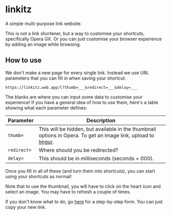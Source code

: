 # linkitz

A simple multi-purpose link website.

This is not a link shortener, but a way to customise your shortcuts, specifically Opera GX. Or you can just customise your browser experience by adding an image while browsing.

## How to use

We don't make a new page for every single link. Instead we use URL parameters that you can fill in when saving your shortcut.

```https
https://linkitz.web.app/l?thumb=___&redirect=___&delay=___
```

The blanks are where you can input some data to customise your experience! If you have a general idea of how to use them, here's a table showing what each parameter defines:

| Parameter   | Description                                                                                                                       |
| ----------- | --------------------------------------------------------------------------------------------------------------------------------- |
| `thumb=`    | This will be hidden, but available in the thumbnail options in Opera. To get an image link, upload to [Imgur](https://imgur.com). |
| `redirect=` | Where should you be redirected?                                                                                                   |
| `delay=`    | This should be in milliseconds (seconds + 000).                                                                                   |

Once you fill in all of these (and turn them into shortcuts), you can start using your shortcuts as normal!

Note that to use the thumbnail, you will have to click on the heart icon and select an image. You may have to refresh a couple of times.

If you don't know what to do, go [here](https://ipt0t15yybc.typeform.com/to/Yz0az0d8) for a step-by-step form. You can just copy your new link.

<!-- ## How it works

It may be a bit confusing, with all these cool terms and such. Here's a longer explanation on each component.

### Changing the thumbnail

Opera usually gives you some options to use as a thumbnail on your Speed Dial. Usually, you won't get the thumbnail you want.

For example, this is the icon for Google:

![Original Google icon in Opera GX](i/../public/i/samples/GoogleOriginal.png)

If you want to use a different icon instead, you can use linkitz to create a redirect link that has your desired image as an icon. After a couple of seconds, you can go straight to Google as normal.

![New Google icon in Opera GX](i/../public/i/samples/GoogleNew.png)

Let's take our linkitz link that we'll be using:

```https
https://linkitz.web.app/l?thumb=___&image=___&redirect=___&time=___
```

Take note of the parameters `thumb=` and `redirect=`. The blanks following them are where you'll input your data.

Say we've found a good thumbnail online:

```https
https://expresswriters.com/wp-content/uploads/2015/09/google-new-logo-1030x541.jpg
```

![Google logo](https://expresswriters.com/wp-content/uploads/2015/09/google-new-logo-1030x541.jpg)

And we want to redirect to Google:

```https
https://www.google.com
```

Now, we can fill in our link with these parameters. We can add our thumbnail to `thumb` and our redirect URL to `redirect`

```https
https://linkitz.web.app/l?thumb=https://expresswriters.com/wp-content/uploads/2015/09/google-new-logo-1030x541.jpg&image=___&redirect=https://www.google.com&time=___
```

(It seems to have gotten a little longer...)

### Adding a redirect image and delay

It usually takes a few seconds to change the thumbnail from Opera GX's default to a better image.

Your normal redirect wouldn't work. So we'll need to stay in the website a little longer.

We'll add a delay to our redirect. If we want to redirect in 5 seconds, we could add that to the URL parameters.

However, it needs to be in milliseconds. So we add:

```int
5000
```

```https
https://linkitz.web.app/l?thumb=___&image=___&redirect=___&time=___
```

We can now fill in our `time` with our delay.

```https
https://linkitz.web.app/l?thumb=___&image=___&redirect=___&time=5000
```

Since a blank white page is a boring thing to look at for 5 straight seconds, we can also add an image to look at.

There's a good image on the internet:

```https
http://www.google.com/logos/doodles/2020/stay-and-play-at-home-with-popular-past-google-doodles-cricket-2017-6753651837108767-2xa.gif
```

![Google doodle](https://www.google.com/logos/doodles/2020/stay-and-play-at-home-with-popular-past-google-doodles-cricket-2017-6753651837108767-2xa.gif)

We can now add this to the `image` parameter. Our link should now look like this (minus the redirect and thumbnail, since it's too long.)

```https
https://linkitz.web.app/l?thumb=___&image=http://www.google.com/logos/doodles/2020/stay-and-play-at-home-with-popular-past-google-doodles-cricket-2017-6753651837108767-2xa.gif&redirect=___&time=5000
```

### Now we have our link

Let's merge our links together to make a nice Google link that takes 5 seconds to redirect.

```https
https://linkitz.web.app/l?thumb=https://expresswriters.com/wp-content/uploads/2015/09/google-new-logo-1030x541.jpg&image=http://www.google.com/logos/doodles/2020/stay-and-play-at-home-with-popular-past-google-doodles-cricket-2017-6753651837108767-2xa.gif&redirect=https://google.com&time=5000
```

(You can go directly to the redirect [here](https://linkitz.web.app/l?thumb=https://expresswriters.com/wp-content/uploads/2015/09/google-new-logo-1030x541.jpg&image=http://www.google.com/logos/doodles/2020/stay-and-play-at-home-with-popular-past-google-doodles-cricket-2017-6753651837108767-2xa.gif&redirect=https://google.com&time=5000).)

It's long, but we don't need to see the full URL in our shortcut.

You can now add this as a bookmark and change the icon you want, then you can now appreciate a prettier icon. You can use any website, any images, the redirect can take as long as you like.

However, if you want to keep it simple, go [here](https://ipt0t15yybc.typeform.com/to/Yz0az0d8) for a step-by-step form. You can just copy your new link. -->